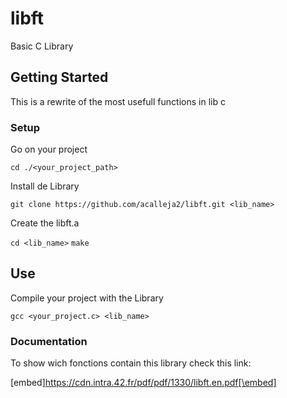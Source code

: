 # libft
Basic C Library

## Getting Started

This is a rewrite of the most usefull functions in lib c

### Setup

Go on your project

`cd ./<your_project_path>`

Install de Library

`git clone https://github.com/acalleja2/libft.git <lib_name>`

Create the libft.a

`cd <lib_name>`
`make`

## Use

Compile your project with the Library

`gcc <your_project.c> <lib_name>`

### Documentation

To show wich fonctions contain this library check this link:

[embed]https://cdn.intra.42.fr/pdf/pdf/1330/libft.en.pdf[\embed]
